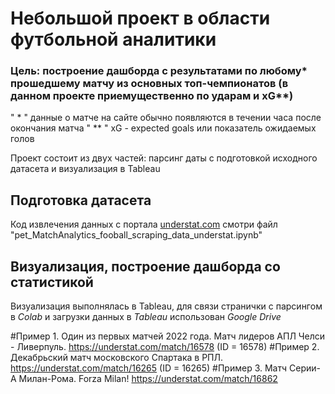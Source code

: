 # Небольшой проект в области футбольной аналитики

### Цель: построение дашборда с результатами по любому* прошедшему матчу из основных топ-чемпионатов (в данном проекте приемущественно по ударам и xG**)

" * " данные о матче на сайте обычно появляются в течении часа после окончания матча 
" ** " xG - expected goals или показатель ожидаемых голов


Проект состоит из двух частей: парсинг даты с подготовкой исходного датасета и визуализация в Tableau



## Подготовка датасета 

Код извлечения данных с портала [understat.com](https://understat.com/) смотри файл "pet_MatchAnalytics_fooball_scraping_data_understat.ipynb" 

## Визуализация, построение дашборда со статистикой

Визуализация выполнялась в Tableau, для связи странички с парсингом в *Colab* и загрузки данных в *Tableau* использован *Google Drive* 

#Пример 1. Один из первых матчей 2022 года. Матч лидеров АПЛ Челси - Ливерпуль. https://understat.com/match/16578 (ID = 16578)
#Пример 2. Декабрьский матч московского Спартака в РПЛ. https://understat.com/match/16265 (ID = 16265)
#Пример 3. Матч Серии-А Милан-Рома. Forza Milan!  https://understat.com/match/16862



